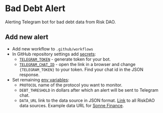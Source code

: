 # Bad Debt Alert

Alerting Telegram bot for bad debt data from Risk DAO.

## Add new alert

- Add new workflow to `.github/workflows`
- In GitHub repository settings add [secrets](.github/workflows/sonne-bad-debt.yml#L23):
    - [`TELEGRAM_TOKEN`](https://core.telegram.org/bots/tutorial#obtain-your-bot-token) - generate token for your bot.
    - [`TELEGRAM_CHAT_ID`](https://api.telegram.org/bot{TELEGRAM_TOKEN}/getUpdates) - open the link in a browser and change `{TELEGRAM_TOKEN}` to your token. Find your chat id in the JSON response.
- Set remaining [env variables](.github/workflows/bad-debt-alert.yml#L25):
    - `PROTOCOL` name of the protocol you want to monitor.
    - `DEBT_THRESHOLD` in dollars after which an alert will be sent to Telegram chat.
    - `DATA_URL` link to the data source in JSON format. [Link](https://github.com/Risk-DAO/simulation-results/tree/main/bad-debt/latest) to all RiskDAO data sources. Example data URL for [Sonne Finance](https://raw.githubusercontent.com/Risk-DAO/simulation-results/main/bad-debt/latest/optimism_sonne.json).
